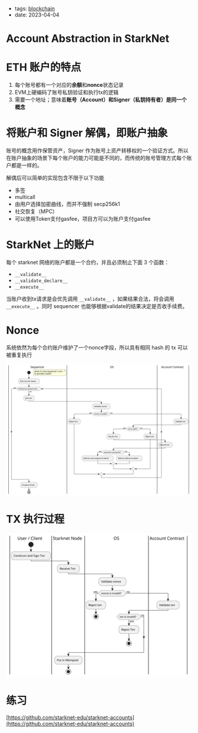 - tags: [blockchain](/tags.md#blockchain)
- date: 2023-04-04

# Account Abstraction in StarkNet

# ETH 账户的特点

1. 每个账号都有一个对应的**余额**和**nonce**状态记录
2. EVM上硬编码了账号私钥验证和执行tx的逻辑
3. 需要一个地址；意味着**账号（Account）和Signer（私钥持有者）是同一个概念**

# 将账户和 Signer 解偶，即账户抽象

账号的概念用作保管资产，Signer 作为账号上资产转移权的一个验证方式。所以在账户抽象的场景下每个账户的能力可能是不同的，而传统的账号管理方式每个账户都是一样的。

解偶后可以简单的实现包含不限于以下功能

- 多签
- multicall
- 由用户选择加密曲线，而并不强制 secp256k1
- 社交恢复（MPC）
- 可以使用Token支付gasfee，项目方可以为账户支付gasfee

# StarkNet 上的账户

每个 starknet 网络的账户都是一个合约，并且必须制止下面 3 个函数：

- `__validate__`
- `__validate_declare__`
- `__execute__`

当账户收到tx请求是会优先调用 `__validate__` ，如果结果合法，将会调用 `__execute__` 。同时 sequencer 也能够根据validate的结果决定是否收手续费。

# Nonce

系统依然为每个合约账户维护了一个nonce字段，所以具有相同 hash 的 tx 可以被重复执行

![1.svg](/images/2023-04-04-1.svg)

# TX 执行过程

![2.svg](/images/2023-04-04-2.svg)

# 练习

[https://github.com/starknet-edu/starknet-accounts](https://github.com/starknet-edu/starknet-accounts)